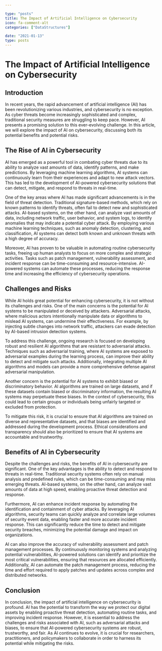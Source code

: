 ```yaml
---

type: "posts"
title: The Impact of Artificial Intelligence on Cybersecurity
icon: fa-comment-alt
categories: ["DataStructures"]

date: "2021-01-13"
type: posts
---
```





# The Impact of Artificial Intelligence on Cybersecurity

## Introduction

In recent years, the rapid advancement of artificial intelligence (AI) has been revolutionizing various industries, and cybersecurity is no exception. As cyber threats become increasingly sophisticated and complex, traditional security measures are struggling to keep pace. However, AI presents a promising solution to this ever-evolving challenge. In this article, we will explore the impact of AI on cybersecurity, discussing both its potential benefits and potential risks.

## The Rise of AI in Cybersecurity

AI has emerged as a powerful tool in combating cyber threats due to its ability to analyze vast amounts of data, identify patterns, and make predictions. By leveraging machine learning algorithms, AI systems can continuously learn from their experiences and adapt to new attack vectors. This has led to the development of AI-powered cybersecurity solutions that can detect, mitigate, and respond to threats in real-time.

One of the key areas where AI has made significant advancements is in the field of threat detection. Traditional signature-based methods, which rely on known patterns to identify threats, often fail to detect new and sophisticated attacks. AI-based systems, on the other hand, can analyze vast amounts of data, including network traffic, user behavior, and system logs, to identify anomalies that may indicate a potential cyber attack. By employing various machine learning techniques, such as anomaly detection, clustering, and classification, AI systems can detect both known and unknown threats with a high degree of accuracy.

Moreover, AI has proven to be valuable in automating routine cybersecurity tasks, freeing up human analysts to focus on more complex and strategic activities. Tasks such as patch management, vulnerability assessment, and incident response can be time-consuming and resource-intensive. AI-powered systems can automate these processes, reducing the response time and increasing the efficiency of cybersecurity operations.

## Challenges and Risks

While AI holds great potential for enhancing cybersecurity, it is not without its challenges and risks. One of the main concerns is the potential for AI systems to be manipulated or deceived by attackers. Adversarial attacks, where malicious actors intentionally manipulate data or algorithms to mislead AI systems, can undermine their effectiveness. For example, by injecting subtle changes into network traffic, attackers can evade detection by AI-based intrusion detection systems.

To address this challenge, ongoing research is focused on developing robust and resilient AI algorithms that are resistant to adversarial attacks. Techniques such as adversarial training, where AI systems are exposed to adversarial examples during the learning process, can improve their ability to detect and mitigate such attacks. Additionally, integrating multiple AI algorithms and models can provide a more comprehensive defense against adversarial manipulation.

Another concern is the potential for AI systems to exhibit biased or discriminatory behavior. AI algorithms are trained on large datasets, and if these datasets contain biased or discriminatory information, the resulting AI systems may perpetuate these biases. In the context of cybersecurity, this could lead to certain groups or individuals being unfairly targeted or excluded from protection.

To mitigate this risk, it is crucial to ensure that AI algorithms are trained on diverse and representative datasets, and that biases are identified and addressed during the development process. Ethical considerations and transparency should also be prioritized to ensure that AI systems are accountable and trustworthy.

## Benefits of AI in Cybersecurity

Despite the challenges and risks, the benefits of AI in cybersecurity are significant. One of the key advantages is the ability to detect and respond to threats in real-time. Traditional security systems often rely on manual analysis and predefined rules, which can be time-consuming and may miss emerging threats. AI-based systems, on the other hand, can analyze vast amounts of data at high speed, enabling proactive threat detection and response.

Furthermore, AI can enhance incident response by automating the identification and containment of cyber attacks. By leveraging AI algorithms, security teams can quickly analyze and correlate large volumes of security event data, enabling faster and more accurate incident response. This can significantly reduce the time to detect and mitigate security breaches, minimizing the potential damage and impact on organizations.

AI can also improve the accuracy of vulnerability assessment and patch management processes. By continuously monitoring systems and analyzing potential vulnerabilities, AI-powered solutions can identify and prioritize the most critical vulnerabilities, ensuring that resources are allocated efficiently. Additionally, AI can automate the patch management process, reducing the time and effort required to apply patches and updates across complex and distributed networks.

## Conclusion

In conclusion, the impact of artificial intelligence on cybersecurity is profound. AI has the potential to transform the way we protect our digital assets by enabling proactive threat detection, automating routine tasks, and improving incident response. However, it is essential to address the challenges and risks associated with AI, such as adversarial attacks and biases, to ensure that AI-powered cybersecurity systems are robust, trustworthy, and fair. As AI continues to evolve, it is crucial for researchers, practitioners, and policymakers to collaborate in order to harness its potential while mitigating the risks.